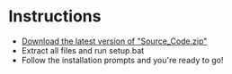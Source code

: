 # Instructions
* [Download the latest version of "Source_Code.zip"](https://github.com/armand0e/movinggoals_setup/releases/latest) 
* Extract all files and run setup.bat
* Follow the installation prompts and you're ready to go!



